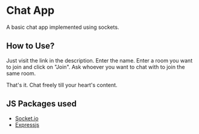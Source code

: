
# Chat App

A basic chat app implemented using sockets.


## How to Use?

Just visit the link in the description. Enter the name. Enter a room you want to join and click on "Join". Ask whoever you want to chat with to join the same room. 

That's it. Chat freely till your heart's content. 


## JS Packages used

 - [Socket.io](https://socket.io/)
 - [Expressjs](https://expressjs.com/)
